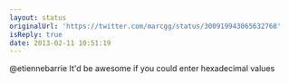 ```yaml
---
layout: status
originalUrl: 'https://twitter.com/marcgg/status/300919943065632768'
isReply: true
date: 2013-02-11 10:51:19
---
```


@etiennebarrie It'd be awesome if you could enter hexadecimal values
